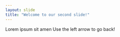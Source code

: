 ```yaml
---
layout: slide
title: "Welcome to our second slide!"
---
```

Lorem ipsum sit amen
Use the left arrow to go back!
